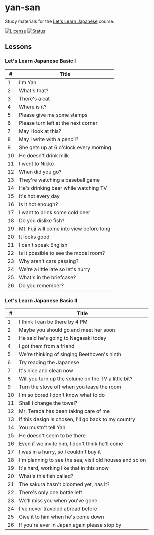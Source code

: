 # yan-san
Study materials for the [Let's Learn Japanese](https://en.wikipedia.org/wiki/Let%27s_Learn_Japanese) course.

[![License][license-image]][license-url]
[![Status][status-image]][status-url]

## Lessons

### Let's Learn Japanese Basic I

| #  | Title
| -- | -----
| 1  | I'm Yan
| 2  | What's that?
| 3  | There's a cat
| 4  | Where is it?
| 5  | Please give me some stamps
| 6  | Please turn left at the next corner
| 7  | May I look at this?
| 8  | May I write with a pencil?
| 9  | She gets up at 6 o'clock every morning
| 10 | He doesn't drink milk
| 11 | I went to Nikkō
| 12 | When did you go?
| 13 | They're watching a baseball game
| 14 | He's drinking beer while watching TV
| 15 | It's hot every day
| 16 | Is it hot enough?
| 17 | I want to drink some cold beer
| 18 | Do you dislike fish?
| 19 | Mt. Fuji will come into view before long
| 20 | It looks good
| 21 | I can't speak English
| 22 | Is it possible to see the model room?
| 23 | Why aren't cars passing?
| 24 | We're a little late so let's hurry
| 25 | What's in the briefcase?
| 26 | Do you remember?

### Let's Learn Japanese Basic II

| #  | Title
| -- | -----
| 1  | I think I can be there by 4 PM
| 2  | Maybe you should go and meet her soon
| 3  | He said he's going to Nagasaki today
| 4  | I got them from a friend
| 5  | We're thinking of singing Beethoven's ninth
| 6  | Try reading the Japanese
| 7  | It's nice and clean now
| 8  | Will you turn up the volume on the TV a little bit?
| 9  | Turn the stove off when you leave the room
| 10 | I'm so bored I don't know what to do
| 11 | Shall I change the towel?
| 12 | Mr. Terada has been taking care of me
| 13 | If this design is chosen, I'll go back to my country
| 14 | You mustn't tell Yan
| 15 | He doesn't seem to be there
| 16 | Even if we invite him, I don't think he'll come
| 17 | I was in a hurry, so I couldn't buy it
| 18 | I'm planning to see the sea, visit old houses and so on
| 19 | It's hard, working like that in this snow
| 20 | What's this fish called?
| 21 | The sakura hasn't bloomed yet, has it?
| 22 | There's only one bottle left
| 23 | We'll miss you when you've gone
| 24 | I've never traveled abroad before
| 25 | Give it to him when he's come down
| 26 | If you're ever in Japan again please stop by

[license-image]: https://img.shields.io/badge/license-MIT-blue.svg
[license-url]: https://github.com/njncalub/yan-san/blob/master/LICENSE
[status-image]: https://img.shields.io/badge/status-planning-lightgrey.svg
[status-url]: https://github.com/njncalub/yan-san
